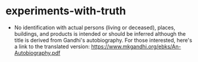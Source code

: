 # experiments-with-truth
 
* No identification with actual persons (living or deceased), places, buildings, and products is intended or should be inferred although the title is derived from Gandhi's autobiography. For those interested, here's a link to the translated version: 
https://www.mkgandhi.org/ebks/An-Autobiography.pdf
